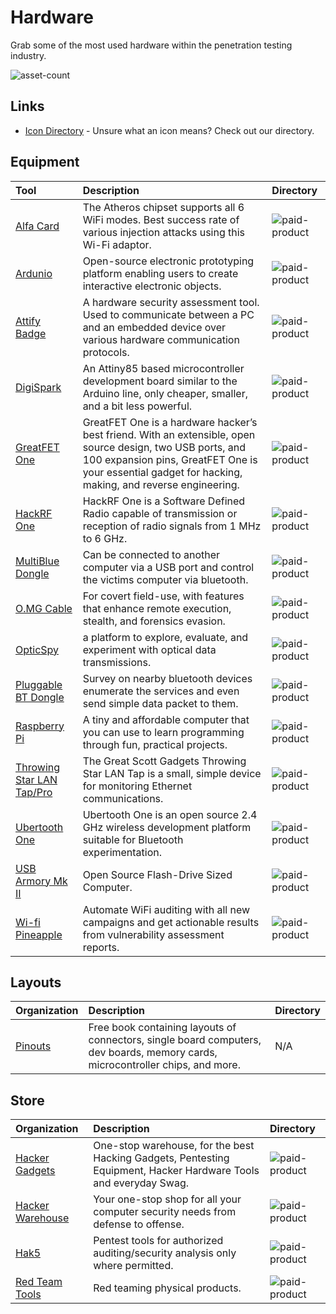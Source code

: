 # Hardware

Grab some of the most used hardware within the penetration testing industry.

![asset-count](https://img.shields.io/badge/Tools%20%26%20Resources%20Available-20-3c85d4?style=for-the-badge)

## Links <!-- {docsify-ignore} -->

- [Icon Directory](../ICONS.md) - Unsure what an icon means? Check out our directory.

## Equipment

| Tool | Description | Directory |
| :--- | :--- | :--- |
| [Alfa Card](https://www.amazon.com/s?k=Alfa-AWUS036NHA) | The Atheros chipset supports all 6 WiFi modes. Best success rate of various injection attacks using this Wi-Fi adaptor. | ![paid-product](https://raw.githubusercontent.com/0xPGP/SecTools/main/docs/icons/paid-product.png) |
| [Ardunio](https://www.arduino.cc/) | Open-source electronic prototyping platform enabling users to create interactive electronic objects. | ![paid-product](https://raw.githubusercontent.com/0xPGP/SecTools/main/docs/icons/paid-product.png) |
| [Attify Badge](https://www.attify-store.com/) | A hardware security assessment tool. Used to communicate between a PC and an embedded device over various hardware communication protocols. | ![paid-product](https://raw.githubusercontent.com/0xPGP/SecTools/main/docs/icons/paid-product.png) |
| [DigiSpark](http://digistump.com/products/1) | An Attiny85 based microcontroller development board similar to the Arduino line, only cheaper, smaller, and a bit less powerful. | ![paid-product](https://raw.githubusercontent.com/0xPGP/SecTools/main/docs/icons/paid-product.png) |
| [GreatFET One](https://greatscottgadgets.com/hackrf/one/) | GreatFET One is a hardware hacker’s best friend. With an extensible, open source design, two USB ports, and 100 expansion pins, GreatFET One is your essential gadget for hacking, making, and reverse engineering. | ![paid-product](https://raw.githubusercontent.com/0xPGP/SecTools/main/docs/icons/paid-product.png) |
| [HackRF One](https://greatscottgadgets.com/hackrf/one/) | HackRF One is a Software Defined Radio capable of transmission or reception of radio signals from 1 MHz to 6 GHz. | ![paid-product](https://raw.githubusercontent.com/0xPGP/SecTools/main/docs/icons/paid-product.png) |
| [MultiBlue Dongle](https://www.amazon.com/MultiBlue-Dongle-Bluetooth-Keyboard-BT300KMS/dp/B00CRY5K16) | Can be connected to another computer via a USB port and control the victims computer via bluetooth. | ![paid-product](https://raw.githubusercontent.com/0xPGP/SecTools/main/docs/icons/paid-product.png) |
| [O.MG Cable](https://shop.hak5.org/collections/mischief-gadgets/products/o-mg-cable?variant=29408695582833) | For covert field-use, with features that enhance remote execution, stealth, and forensics evasion. | ![paid-product](https://raw.githubusercontent.com/0xPGP/SecTools/main/docs/icons/paid-product.png) |
| [OpticSpy](https://www.attify-store.com/products/opticspy) | a platform to explore, evaluate, and experiment with optical data transmissions. | ![paid-product](https://raw.githubusercontent.com/0xPGP/SecTools/main/docs/icons/paid-product.png) |
| [Pluggable BT Dongle](https://plugable.com/products/usb-bt4le/) | Survey on nearby bluetooth devices enumerate the services and even send simple data packet to them. | ![paid-product](https://raw.githubusercontent.com/0xPGP/SecTools/main/docs/icons/paid-product.png) |
| [Raspberry Pi](https://www.raspberrypi.org/) | A tiny and affordable computer that you can use to learn programming through fun, practical projects. | ![paid-product](https://raw.githubusercontent.com/0xPGP/SecTools/main/docs/icons/paid-product.png) |
| [Throwing Star LAN Tap/Pro](https://greatscottgadgets.com/throwingstar/) | The Great Scott Gadgets Throwing Star LAN Tap is a small, simple device for monitoring Ethernet communications. | ![paid-product](https://raw.githubusercontent.com/0xPGP/SecTools/main/docs/icons/paid-product.png) |
| [Ubertooth One](https://greatscottgadgets.com/ubertoothone/) | Ubertooth One is an open source 2.4 GHz wireless development platform suitable for Bluetooth experimentation. | ![paid-product](https://raw.githubusercontent.com/0xPGP/SecTools/main/docs/icons/paid-product.png) |
| [USB Armory Mk II](https://inversepath.com/usbarmory) | Open Source Flash-Drive Sized Computer. | ![paid-product](https://raw.githubusercontent.com/0xPGP/SecTools/main/docs/icons/paid-product.png) |
| [Wi-fi Pineapple](https://shop.hak5.org/products/wifi-pineapple) | Automate WiFi auditing with all new campaigns and get actionable results from vulnerability assessment reports. | ![paid-product](https://raw.githubusercontent.com/0xPGP/SecTools/main/docs/icons/paid-product.png) |

## Layouts

| Organization | Description | Directory |
| :--- | :--- | :--- |
| [Pinouts](https://pinouts.org/) | Free book containing layouts of connectors, single board computers, dev boards, memory cards, microcontroller chips, and more. | N/A |

## Store

| Organization | Description | Directory |
| :--- | :--- | :--- |
| [Hacker Gadgets](https://hacker-gadgets.com/) | One-stop warehouse, for the best Hacking Gadgets, Pentesting Equipment, Hacker Hardware Tools and everyday Swag. | ![paid-product](https://raw.githubusercontent.com/0xPGP/SecTools/main/docs/icons/paid-product.png) |
| [Hacker Warehouse](https://hackerwarehouse.com/) | Your one-stop shop for all your computer security needs from defense to offense. | ![paid-product](https://raw.githubusercontent.com/0xPGP/SecTools/main/docs/icons/paid-product.png) |
| [Hak5](https://shop.hak5.org/) | Pentest tools for authorized auditing/security analysis only where permitted. | ![paid-product](https://raw.githubusercontent.com/0xPGP/SecTools/main/docs/icons/paid-product.png) |
| [Red Team Tools](https://www.redteamtools.com/) | Red teaming physical products.  |  ![paid-product](https://raw.githubusercontent.com/0xPGP/SecTools/main/docs/icons/paid-product.png) |

